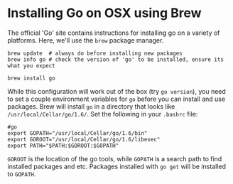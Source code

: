 # Installing Go on OSX using Brew

The official 'Go' site contains instructions for installing go on a variety of platforms.  Here,
we'll use the ```brew``` package manager.

```
brew update  # always do before installing new packages
brew info go # check the version of 'go' to be installed, ensure its what you expect

brew install go
```

While this configuration will work out of the box (try ```go version```), you need to set a couple 
environment variables for ```go``` before you can install and use packages.  Brew will install
```go``` in a directory that looks like ```/usr/local/Cellar/go/1.6/```.  Set the following in
your ```.bashrc``` file:

```
#go
export GOPATH="/usr/local/Cellar/go/1.6/bin"
export GOROOT="/usr/local/Cellar/go/1.6/libexec"
export PATH="$PATH:$GOROOT:$GOPATH"
```

```GOROOT``` is the location of the go tools, while ```GOPATH``` is a search path to find installed
packages and etc.  Packages installed with ```go get``` will be installed to ```GOPATH```.


